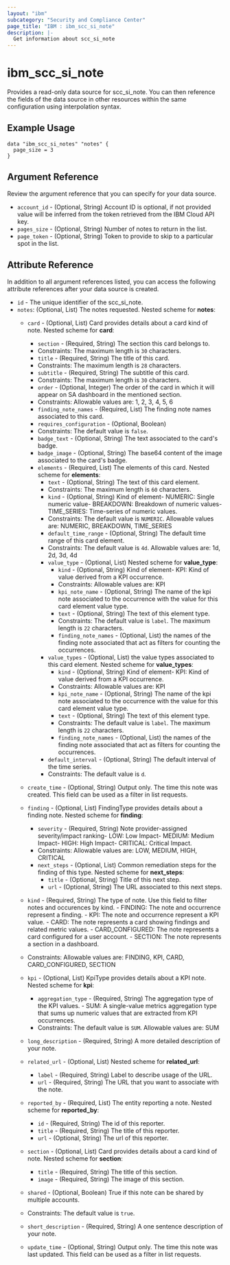 ```yaml
---
layout: "ibm"
subcategory: "Security and Compliance Center"
page_title: "IBM : ibm_scc_si_note"
description: |-
  Get information about scc_si_note
---
```


# ibm_scc_si_note

Provides a read-only data source for scc_si_note. You can then reference the fields of the data source in other resources within the same configuration using interpolation syntax.

## Example Usage

```hcl
data "ibm_scc_si_notes" "notes" {
  page_size = 3
}
```

## Argument Reference

Review the argument reference that you can specify for your data source.

* `account_id` - (Optional, String) Account ID is optional, if not provided value will be inferred from the token retrieved from the IBM Cloud API key.
* `pages_size` - (Optional, String) Number of notes to return in the list.
* `page_token` - (Optional, String) Token to provide to skip to a particular spot in the list.

## Attribute Reference

In addition to all argument references listed, you can access the following attribute references after your data source is created.

* `id` - The unique identifier of the scc_si_note.
* `notes`: (Optional, List) The notes requested.
Nested scheme for **notes**:
    * `card` - (Optional, List) Card provides details about a card kind of note.
    Nested scheme for **card**:
        * `section` - (Required, String) The section this card belongs to.
        * Constraints: The maximum length is `30` characters.
        * `title` - (Required, String) The title of this card.
        * Constraints: The maximum length is `28` characters.
        * `subtitle` - (Required, String) The subtitle of this card.
        * Constraints: The maximum length is `30` characters.
        * `order` - (Optional, Integer) The order of the card in which it will appear on SA dashboard in the mentioned section.
        * Constraints: Allowable values are: 1, 2, 3, 4, 5, 6
        * `finding_note_names` - (Required, List) The finding note names associated to this card.
        * `requires_configuration` - (Optional, Boolean)
        * Constraints: The default value is `false`.
        * `badge_text` - (Optional, String) The text associated to the card's badge.
        * `badge_image` - (Optional, String) The base64 content of the image associated to the card's badge.
        * `elements` - (Required, List) The elements of this card.
        Nested scheme for **elements**:
            * `text` - (Optional, String) The text of this card element.
            * Constraints: The maximum length is `60` characters.
            * `kind` - (Optional, String) Kind of element- NUMERIC&#58; Single numeric value- BREAKDOWN&#58; Breakdown of numeric values- TIME_SERIES&#58; Time-series of numeric values.
            * Constraints: The default value is `NUMERIC`. Allowable values are: NUMERIC, BREAKDOWN, TIME_SERIES
            * `default_time_range` - (Optional, String) The default time range of this card element.
            * Constraints: The default value is `4d`. Allowable values are: 1d, 2d, 3d, 4d
            * `value_type` - (Optional, List)
            Nested scheme for **value_type**:
                * `kind` - (Optional, String) Kind of element- KPI&#58; Kind of value derived from a KPI occurrence.
                * Constraints: Allowable values are: KPI
                * `kpi_note_name` - (Optional, String) The name of the kpi note associated to the occurrence with the value for this card element value type.
                * `text` - (Optional, String) The text of this element type.
                * Constraints: The default value is `label`. The maximum length is `22` characters.
                * `finding_note_names` - (Optional, List) the names of the finding note associated that act as filters for counting the occurrences.
            * `value_types` - (Optional, List) the value types associated to this card element.
            Nested scheme for **value_types**:
                * `kind` - (Optional, String) Kind of element- KPI&#58; Kind of value derived from a KPI occurrence.
                * Constraints: Allowable values are: KPI
                * `kpi_note_name` - (Optional, String) The name of the kpi note associated to the occurrence with the value for this card element value type.
                * `text` - (Optional, String) The text of this element type.
                * Constraints: The default value is `label`. The maximum length is `22` characters.
                * `finding_note_names` - (Optional, List) the names of the finding note associated that act as filters for counting the occurrences.
            * `default_interval` - (Optional, String) The default interval of the time series.
            * Constraints: The default value is `d`.

    * `create_time` - (Optional, String) Output only. The time this note was created. This field can be used as a filter in list requests.

    * `finding` - (Optional, List) FindingType provides details about a finding note.
    Nested scheme for **finding**:
        * `severity` - (Required, String) Note provider-assigned severity/impact ranking- LOW&#58; Low Impact- MEDIUM&#58; Medium Impact- HIGH&#58; High Impact- CRITICAL&#58; Critical Impact.
        * Constraints: Allowable values are: LOW, MEDIUM, HIGH, CRITICAL
        * `next_steps` - (Optional, List) Common remediation steps for the finding of this type.
        Nested scheme for **next_steps**:
            * `title` - (Optional, String) Title of this next step.
            * `url` - (Optional, String) The URL associated to this next steps.

    * `kind` - (Required, String) The type of note. Use this field to filter notes and occurences by kind. - FINDING&#58; The note and occurrence represent a finding. - KPI&#58; The note and occurrence represent a KPI value. - CARD&#58; The note represents a card showing findings and related metric values. - CARD_CONFIGURED&#58; The note represents a card configured for a user account. - SECTION&#58; The note represents a section in a dashboard.
    * Constraints: Allowable values are: FINDING, KPI, CARD, CARD_CONFIGURED, SECTION

    * `kpi` - (Optional, List) KpiType provides details about a KPI note.
    Nested scheme for **kpi**:
        * `aggregation_type` - (Required, String) The aggregation type of the KPI values. - SUM&#58; A single-value metrics aggregation type that sums up numeric values  that are extracted from KPI occurrences.
        * Constraints: The default value is `SUM`. Allowable values are: SUM

    * `long_description` - (Required, String) A more detailed description of your note.

    * `related_url` - (Optional, List) 
    Nested scheme for **related_url**:
        * `label` - (Required, String) Label to describe usage of the URL.
        * `url` - (Required, String) The URL that you want to associate with the note.

    * `reported_by` - (Required, List) The entity reporting a note.
    Nested scheme for **reported_by**:
        * `id` - (Required, String) The id of this reporter.
        * `title` - (Required, String) The title of this reporter.
        * `url` - (Optional, String) The url of this reporter.

    * `section` - (Optional, List) Card provides details about a card kind of note.
    Nested scheme for **section**:
        * `title` - (Required, String) The title of this section.
        * `image` - (Required, String) The image of this section.

    * `shared` - (Optional, Boolean) True if this note can be shared by multiple accounts.
    * Constraints: The default value is `true`.

    * `short_description` - (Required, String) A one sentence description of your note.

    * `update_time` - (Optional, String) Output only. The time this note was last updated. This field can be used as a filter in list requests.

